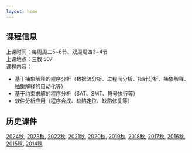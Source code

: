 ```yaml
---
layout: home
---
```


## 课程信息

上课时间：每周周二5~6节、双周周四3~4节
<br>
上课地点：三教 507
<br>
课程内容：
<br>
- 基于抽象解释的程序分析（数据流分析、过程间分析、指针分析、抽象解释、抽象解释的自动化等）
- 基于约束求解的程序分析（SAT、SMT、符号执行等）
- 软件分析应用（程序合成、缺陷定位、缺陷修复等）

## 历史课件
<a href="../2024">2024秋</a>, <a href="../2023">2023秋</a>, <a href="../../SA/2022/main.htm">2022秋</a>, <a href="../../SA/2021/main.htm">2021秋</a>, <a href="../../SA/2020/main.htm">2020秋</a>, <a href="../../SA/2019/main.htm">2019秋</a>, <a href="../../SA/2018/main.htm">2018秋</a>, <a href="../../SA/2017/main.htm">2017秋</a>, <a href="../../SA/2016/main.htm">2016秋</a>, <a href="../../SA/2015/main.htm">2015秋</a>, <a href="../../SA/2014/main.htm">2014秋</a>


